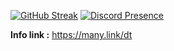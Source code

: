 [![GitHub Streak](https://github-readme-streak-stats.herokuapp.com?user=duongtuan303030&theme=dark&hide_border=true&date_format=M%20j%5B%2C%20Y%5D)](https://git.io/streak-stats)
[![Discord Presence](https://lanyard-profile-readme-nyria.vercel.app/api/542602170080428063)](https://discord.com/users/542602170080428063)

**Info link :** https://many.link/dt
